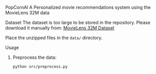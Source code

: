 PopCornAI
A Personalized movie recommendations system using the MovieLens 32M data

Dataset
The dataset is too large to be stored in the repository. Please download it manually from:
[MovieLens 32M Dataset](https://grouplens.org/datasets/movielens/32m/)

Place the unzipped files in the `data/` directory.

Usage
1. Preprocess the data:
   ```bash
   python src/preprocess.py

